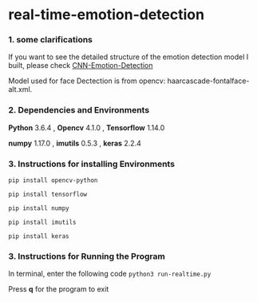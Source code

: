 # real-time-emotion-detection

### 1. some clarifications

If you want to see the detailed structure of the emotion detection model I built, please check [CNN-Emotion-Detection](https://github.com/shl418/emotion-detection-keras)

Model used for face Dectection is from opencv: haarcascade-fontalface-alt.xml.



### 2. Dependencies and Environments

**Python** 3.6.4 , **Opencv** 4.1.0 , **Tensorflow** 1.14.0

**numpy** 1.17.0 , **imutils** 0.5.3 , **keras** 2.2.4

### 3. Instructions for installing Environments

```
pip install opencv-python

pip install tensorflow

pip install numpy

pip install imutils

pip install keras
```

### 3. Instructions for Running the Program

In terminal, enter the following code
`python3 run-realtime.py`

Press **q** for the program to exit
